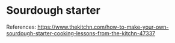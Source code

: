 # Sourdough starter
References: https://www.thekitchn.com/how-to-make-your-own-sourdough-starter-cooking-lessons-from-the-kitchn-47337
